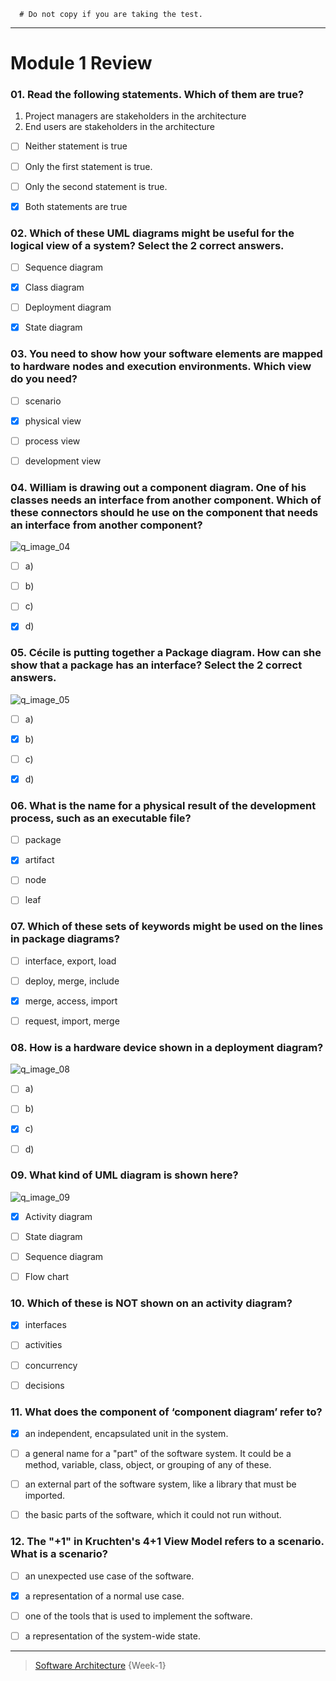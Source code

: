 ```
  # Do not copy if you are taking the test.
```
--- 

# Module 1 Review 
 

### 01. Read the following statements. Which of them are true?
 
  1. Project managers are stakeholders in the architecture 
  2. End users are stakeholders in the architecture
 
- [ ] Neither statement is true 
- [ ] Only the first statement is true. 
- [ ] Only the second statement is true. 
- [x] Both statements are true 


### 02. Which of these UML diagrams might be useful for the logical view of a system? Select the 2 correct answers.
 
- [ ] Sequence diagram  
- [x] Class diagram  
- [ ] Deployment diagram  
- [x] State diagram 


### 03. You need to show how your software elements are mapped to hardware nodes and execution environments. Which view do you need?
 
- [ ] scenario  
- [x] physical view  
- [ ] process view 
- [ ] development view 


### 04. William is drawing out a component diagram. One of his classes needs an interface from another component. Which of these connectors should he use on the component that needs an interface from another component?

  ![q_image_04](../Week-1/Media/q_image_04.png)
 
- [ ] a) 
- [ ] b) 
- [ ] c) 
- [x] d)


### 05. Cécile is putting together a Package diagram. How can she show that a package has an interface? Select the 2 correct answers.

  ![q_image_05](../Week-1/Media/q_image_05.png)
 
- [ ] a) 
- [x] b) 
- [ ] c) 
- [x] d)


### 06. What is the name for a physical result of the development process, such as an executable file?
 
- [ ] package 
- [x] artifact 
- [ ] node  
- [ ] leaf 


### 07. Which of these sets of keywords might be used on the lines in package diagrams?
 
- [ ] interface, export, load 
- [ ] deploy, merge, include  
- [x] merge, access, import  
- [ ] request, import, merge 


### 08. How is a hardware device shown in a deployment diagram?

  ![q_image_08](../Week-1/Media/q_image_08.png) 
 
- [ ] a) 
- [ ] b) 
- [x] c) 
- [ ] d)


### 09. What kind of UML diagram is shown here? 

  ![q_image_09](../Week-1/Media/q_image_09.png) 
 
- [x] Activity diagram  
- [ ] State diagram  
- [ ] Sequence diagram 
- [ ] Flow chart 


### 10. Which of these is NOT shown on an activity diagram?
 
- [x] interfaces 
- [ ] activities  
- [ ] concurrency 
- [ ] decisions


### 11. What does the component of ‘component diagram’ refer to?
 
- [x] an independent, encapsulated unit in the system. 
- [ ] a general name for a "part" of the software system. It could be a method, variable, class, object, or grouping of any of these. 
- [ ] an external part of the software system, like a library that must be imported. 
- [ ] the basic parts of the software, which it could not run without. 


### 12. The "+1" in Kruchten's 4+1 View Model refers to a scenario. What is a scenario?
 
- [ ] an unexpected use case of the software. 
- [x] a representation of a normal use case. 
- [ ] one of the tools that is used to implement the software. 
- [ ] a representation of the system-wide state.



--- 
> [Software Architecture](https://www.coursera.org/learn/software-architecture) {Week-1}
